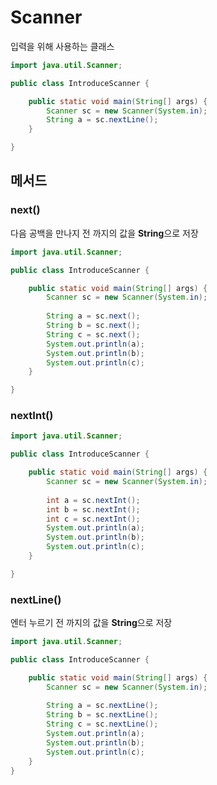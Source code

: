 # Scanner
입력을 위해 사용하는 클래스

```java
import java.util.Scanner;

public class IntroduceScanner {

	public static void main(String[] args) {
		Scanner sc = new Scanner(System.in);
		String a = sc.nextLine();
	}

}
```

## 메서드
### next()
다음 공백을 만나지 전 까지의 값을 **String**으로 저장
```java
import java.util.Scanner;

public class IntroduceScanner {

	public static void main(String[] args) {
		Scanner sc = new Scanner(System.in);
		
		String a = sc.next();
		String b = sc.next();
		String c = sc.next();
		System.out.println(a);
		System.out.println(b);
		System.out.println(c);
	}

}
```

### nextInt()
```java
import java.util.Scanner;

public class IntroduceScanner {

	public static void main(String[] args) {
		Scanner sc = new Scanner(System.in);
		
		int a = sc.nextInt();
		int b = sc.nextInt();
		int c = sc.nextInt();
		System.out.println(a);
		System.out.println(b);
		System.out.println(c);
	}

}
```
### nextLine()
엔터 누르기 전 까지의 값을 **String**으로 저장
```java
import java.util.Scanner;

public class IntroduceScanner {

	public static void main(String[] args) {
		Scanner sc = new Scanner(System.in);
		
		String a = sc.nextLine();
		String b = sc.nextLine();
		String c = sc.nextLine();
		System.out.println(a);
		System.out.println(b);
		System.out.println(c);
	}
}
```